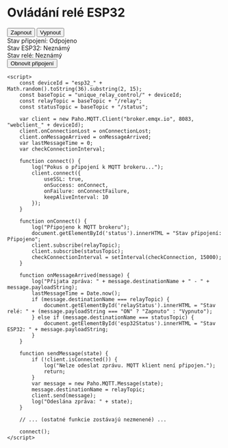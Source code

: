 
<!DOCTYPE html>
<html lang="cs">
<head>
    <meta charset="UTF-8">
    <meta name="viewport" content="width=device-width, initial-scale=1.0">
    <title>Ovládání relé ESP32</title>
    <script src="https://cdnjs.cloudflare.com/ajax/libs/paho-mqtt/1.0.1/mqttws31.min.js" type="text/javascript"></script>
    <style>
        /* ... (štýly zostávajú nezmenené) ... */
    </style>
</head>
<body>
    <div class="container">
        <h1>Ovládání relé ESP32</h1>
        <button onclick="sendMessage('ON')">Zapnout</button>
        <button onclick="sendMessage('OFF')">Vypnout</button>
        <div id="status">Stav připojení: Odpojeno</div>
        <div id="esp32Status">Stav ESP32: Neznámý</div>
        <div id="relayStatus">Stav relé: Neznámý</div>
        <button onclick="reconnect()">Obnovit připojení</button>
        <div id="log"></div>
    </div>

    <script>
        const deviceId = "esp32_" + Math.random().toString(36).substring(2, 15);
        const baseTopic = "unique_relay_control/" + deviceId;
        const relayTopic = baseTopic + "/relay";
        const statusTopic = baseTopic + "/status";

        var client = new Paho.MQTT.Client("broker.emqx.io", 8083, "webclient_" + deviceId);
        client.onConnectionLost = onConnectionLost;
        client.onMessageArrived = onMessageArrived;
        var lastMessageTime = 0;
        var checkConnectionInterval;

        function connect() {
            log("Pokus o připojení k MQTT brokeru...");
            client.connect({
                useSSL: true,
                onSuccess: onConnect,
                onFailure: onConnectFailure,
                keepAliveInterval: 10
            });
        }

        function onConnect() {
            log("Připojeno k MQTT brokeru");
            document.getElementById('status').innerHTML = "Stav připojení: Připojeno";
            client.subscribe(relayTopic);
            client.subscribe(statusTopic);
            checkConnectionInterval = setInterval(checkConnection, 15000);
        }

        function onMessageArrived(message) {
            log("Přijata zpráva: " + message.destinationName + " - " + message.payloadString);
            lastMessageTime = Date.now();
            if (message.destinationName === relayTopic) {
                document.getElementById('relayStatus').innerHTML = "Stav relé: " + (message.payloadString === "ON" ? "Zapnuto" : "Vypnuto");
            } else if (message.destinationName === statusTopic) {
                document.getElementById('esp32Status').innerHTML = "Stav ESP32: " + message.payloadString;
            }
        }

        function sendMessage(state) {
            if (!client.isConnected()) {
                log("Nelze odeslat zprávu. MQTT klient není připojen.");
                return;
            }
            var message = new Paho.MQTT.Message(state);
            message.destinationName = relayTopic;
            client.send(message);
            log("Odeslána zpráva: " + state);
        }

        // ... (ostatné funkcie zostávajú nezmenené) ...

        connect();
    </script>
</body>
</html>
